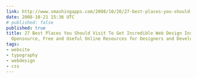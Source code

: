 ```yaml
---
link: http://www.smashingapps.com/2008/10/20/27-best-places-you-should-visit-to-get-incredible-web-design-inspiration.html
date: 2008-10-21 15:36 UTC
# published: false
published: true
title: 27 Best Places You Should Visit To Get Incredible Web Design Inspiration! -
  Opensource, Free and Useful Online Resources for Designers and Developers
tags:
- website
- typography
- webdesign
- css
---
```



